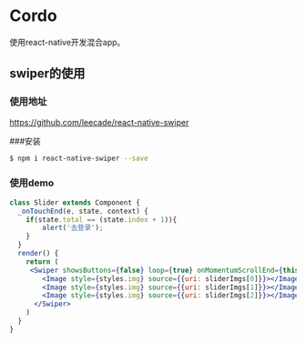 # Cordo
使用react-native开发混合app。

## swiper的使用

### 使用地址
https://github.com/leecade/react-native-swiper

###安装
```bash
$ npm i react-native-swiper --save
```
### 使用demo
```jsx
class Slider extends Component {
  _onTouchEnd(e, state, context) {
    if(state.total == (state.index + 1)){
        alert('去登录');
    }
  }
  render() {
    return (
     <Swiper showsButtons={false} loop={true} onMomentumScrollEnd={this._onTouchEnd}>
        <Image style={styles.img} source={{uri: sliderImgs[0]}}></Image>
        <Image style={styles.img} source={{uri: sliderImgs[1]}}></Image>
        <Image style={styles.img} source={{uri: sliderImgs[2]}}></Image>
      </Swiper>
    )
  }
}
```
